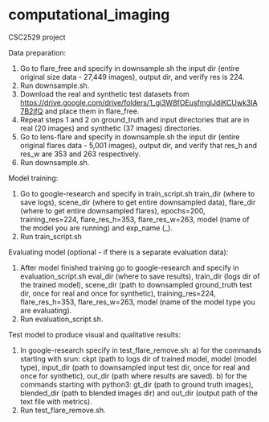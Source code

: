 # computational_imaging
CSC2529 project

Data preparation:
1) Go to flare_free and specify in downsample.sh the input dir (entire original size data - 27,449 images), output dir, and verify res is 224.
2) Run downsample.sh.
3) Download the real and synthetic test datasets from https://drive.google.com/drive/folders/1_gi3W8fOEusfmglJdiKCUwk3IA7B2jfQ and place them in flare_free.
4) Repeat steps 1 and 2 on ground_truth and input directories that are in real (20 images) and synthetic (37 images) directories.
5) Go to lens-flare and specify in downsample.sh the input dir (entire original flares data - 5,001 images), output dir, and verify that res_h and res_w are 353 and 263 respectively.
6) Run downsample.sh.


Model training:
1) Go to google-research and specify in train_script.sh train_dir (where to save logs), scene_dir (where to get entire downsampled data), flare_dir (where to get entire downsampled flares), epochs=200, training_res=224, flare_res_h=353, flare_res_w=263, model (name of the model you are running) and exp_name (_<name of the experiment>).
2) Run train_script.sh


Evaluating model (optional - if there is a separate evaluation data):
1) After model finished training go to google-research and specify in evaluation_script.sh eval_dir (where to save results), train_dir (logs dir of the trained model), scene_dir (path to downsampled ground_truth test dir, once for real and once for synthetic), training_res=224, flare_res_h=353, flare_res_w=263, model (name of the model type you are evaluating).
2) Run evaluation_script.sh.


Test model to produce visual and qualitative results:
1) In google-research specify in test_flare_remove.sh:
a) for the commands starting with srun: ckpt (path to logs dir of trained model, model (model type), input_dir (path to downsampled input test dir, once for real and once for synthetic), out_dir (path where results are saved).
b) for the commands starting with python3: gt_dir (path to ground truth images), blended_dir (path to blended images dir) and out_dir (output path of the text file with metrics).
2) Run test_flare_remove.sh.
